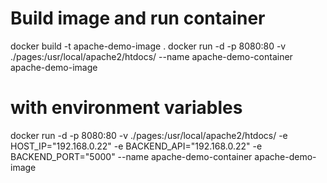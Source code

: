 # Build image and run container
docker build -t apache-demo-image .
docker run -d -p 8080:80 -v ./pages:/usr/local/apache2/htdocs/ --name apache-demo-container apache-demo-image 
# with environment variables
docker run -d -p 8080:80 -v ./pages:/usr/local/apache2/htdocs/ -e HOST_IP="192.168.0.22" -e BACKEND_API="192.168.0.22" -e BACKEND_PORT="5000"  --name apache-demo-container apache-demo-image 